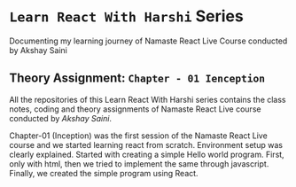 # `Learn React With Harshi` Series 
   Documenting my learning journey of Namaste React Live Course conducted by Akshay Saini
   
## Theory Assignment: `Chapter - 01 Ienception`
All the repositories of this Learn React With Harshi series contains the class notes, coding and theory assignments of Namaste React Live course conducted by *Akshay Saini*. 


Chapter-01 (Inception) was the first session of the Namaste React Live course and we started learning react from scratch. Environment setup was clearly explained. Started with creating a simple Hello world program. First, only with html, then we tried to implement the same through javascript. Finally, we created the simple program using React.


